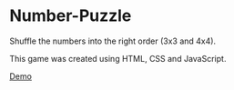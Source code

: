 # Number-Puzzle

Shuffle the numbers into the right order (3x3 and 4x4).

This game was created using HTML, CSS and JavaScript.







<a href="https://izuzie.github.io/Number-Puzzle/" target="_blank">Demo</a>
